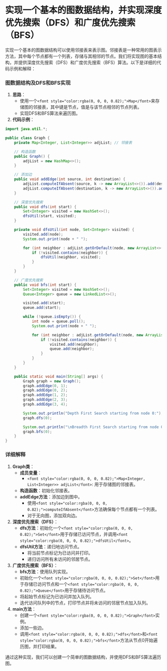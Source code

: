 # 实现一个基本的图数据结构，并实现深度优先搜索（DFS）和广度优先搜索（BFS）

<font style="color:rgba(0, 0, 0, 0.82);">实现一个基本的图数据结构可以使用邻接表来表示图。邻接表是一种常用的图表示方法，其中每个节点都有一个列表，存储与其相邻的节点。我们将实现图的基本结构，并提供深度优先搜索（DFS）和广度优先搜索（BFS）算法。以下是详细的代码示例和解释：</font>

### <font style="color:rgba(0, 0, 0, 0.82);">图数据结构及DFS和BFS实现</font>
1. **<font style="color:rgba(0, 0, 0, 0.82);">思路</font>**<font style="color:rgba(0, 0, 0, 0.82);">：</font>
    - <font style="color:rgba(0, 0, 0, 0.82);">使用一个</font>`<font style="color:rgba(0, 0, 0, 0.82);">Map</font>`<font style="color:rgba(0, 0, 0, 0.82);">来存储图的邻接表，其中键是节点，值是与该节点相邻的节点列表。</font>
    - <font style="color:rgba(0, 0, 0, 0.82);">实现DFS和BFS算法来遍历图。</font>
2. **<font style="color:rgba(0, 0, 0, 0.82);">代码示例</font>**<font style="color:rgba(0, 0, 0, 0.82);">：</font>

```java
import java.util.*;  

public class Graph {  
    private Map<Integer, List<Integer>> adjList; // 邻接表  

    // 构造函数  
    public Graph() {  
        adjList = new HashMap<>();  
    }  

    // 添加边  
    public void addEdge(int source, int destination) {  
        adjList.computeIfAbsent(source, k -> new ArrayList<>()).add(destination);  
        adjList.computeIfAbsent(destination, k -> new ArrayList<>()).add(source); // 无向图  
    }  

    // 深度优先搜索  
    public void dfs(int start) {  
        Set<Integer> visited = new HashSet<>();  
        dfsUtil(start, visited);  
    }  

    private void dfsUtil(int node, Set<Integer> visited) {  
        visited.add(node);  
        System.out.print(node + " ");  

        for (int neighbor : adjList.getOrDefault(node, new ArrayList<>())) {  
            if (!visited.contains(neighbor)) {  
                dfsUtil(neighbor, visited);  
            }  
        }  
    }  

    // 广度优先搜索  
    public void bfs(int start) {  
        Set<Integer> visited = new HashSet<>();  
        Queue<Integer> queue = new LinkedList<>();  

        visited.add(start);  
        queue.add(start);  

        while (!queue.isEmpty()) {  
            int node = queue.poll();  
            System.out.print(node + " ");  

            for (int neighbor : adjList.getOrDefault(node, new ArrayList<>())) {  
                if (!visited.contains(neighbor)) {  
                    visited.add(neighbor);  
                    queue.add(neighbor);  
                }  
            }  
        }  
    }  

    public static void main(String[] args) {  
        Graph graph = new Graph();  
        graph.addEdge(0, 1);  
        graph.addEdge(0, 2);  
        graph.addEdge(1, 2);  
        graph.addEdge(2, 3);  
        graph.addEdge(3, 4);  

        System.out.println("Depth First Search starting from node 0:");  
        graph.dfs(0);  

        System.out.println("\nBreadth First Search starting from node 0:");  
        graph.bfs(0);  
    }  
}
```

### <font style="color:rgba(0, 0, 0, 0.82);">详细解释</font>
1. **<font style="color:rgba(0, 0, 0, 0.82);">Graph类</font>**<font style="color:rgba(0, 0, 0, 0.82);">：</font>
    - **<font style="color:rgba(0, 0, 0, 0.82);">成员变量</font>**<font style="color:rgba(0, 0, 0, 0.82);">：</font>
        * `<font style="color:rgba(0, 0, 0, 0.82);">Map<Integer, List<Integer>> adjList</font>`<font style="color:rgba(0, 0, 0, 0.82);">: 用于存储图的邻接表。</font>
    - **<font style="color:rgba(0, 0, 0, 0.82);">构造函数</font>**<font style="color:rgba(0, 0, 0, 0.82);">：初始化邻接表。</font>
    - **<font style="color:rgba(0, 0, 0, 0.82);">addEdge方法</font>**<font style="color:rgba(0, 0, 0, 0.82);">：添加边到图中。</font>
        * <font style="color:rgba(0, 0, 0, 0.82);">使用</font>`<font style="color:rgba(0, 0, 0, 0.82);">computeIfAbsent</font>`<font style="color:rgba(0, 0, 0, 0.82);">方法确保每个节点都有一个列表。</font>
        * <font style="color:rgba(0, 0, 0, 0.82);">对于无向图，添加双向边。</font>
2. **<font style="color:rgba(0, 0, 0, 0.82);">深度优先搜索（DFS）</font>**<font style="color:rgba(0, 0, 0, 0.82);">：</font>
    - **<font style="color:rgba(0, 0, 0, 0.82);">dfs方法</font>**<font style="color:rgba(0, 0, 0, 0.82);">：初始化一个</font>`<font style="color:rgba(0, 0, 0, 0.82);">Set</font>`<font style="color:rgba(0, 0, 0, 0.82);">用于存储已访问节点，并调用</font>`<font style="color:rgba(0, 0, 0, 0.82);">dfsUtil</font>`<font style="color:rgba(0, 0, 0, 0.82);">。</font>
    - **<font style="color:rgba(0, 0, 0, 0.82);">dfsUtil方法</font>**<font style="color:rgba(0, 0, 0, 0.82);">：递归地访问节点。</font>
        * <font style="color:rgba(0, 0, 0, 0.82);">将当前节点标记为已访问并打印。</font>
        * <font style="color:rgba(0, 0, 0, 0.82);">递归访问所有未访问的邻居节点。</font>
3. **<font style="color:rgba(0, 0, 0, 0.82);">广度优先搜索（BFS）</font>**<font style="color:rgba(0, 0, 0, 0.82);">：</font>
    - **<font style="color:rgba(0, 0, 0, 0.82);">bfs方法</font>**<font style="color:rgba(0, 0, 0, 0.82);">：使用队列实现。</font>
    - <font style="color:rgba(0, 0, 0, 0.82);">初始化一个</font>`<font style="color:rgba(0, 0, 0, 0.82);">Set</font>`<font style="color:rgba(0, 0, 0, 0.82);">用于存储已访问节点和一个</font>`<font style="color:rgba(0, 0, 0, 0.82);">Queue</font>`<font style="color:rgba(0, 0, 0, 0.82);">用于存储待访问节点。</font>
    - <font style="color:rgba(0, 0, 0, 0.82);">将起始节点标记为已访问并加入队列。</font>
    - <font style="color:rgba(0, 0, 0, 0.82);">迭代访问队列中的节点，打印节点并将未访问的邻居节点加入队列。</font>
4. **<font style="color:rgba(0, 0, 0, 0.82);">main方法</font>**<font style="color:rgba(0, 0, 0, 0.82);">：</font>
    - <font style="color:rgba(0, 0, 0, 0.82);">创建一个</font>`<font style="color:rgba(0, 0, 0, 0.82);">Graph</font>`<font style="color:rgba(0, 0, 0, 0.82);">实例。</font>
    - <font style="color:rgba(0, 0, 0, 0.82);">添加一些边。</font>
    - <font style="color:rgba(0, 0, 0, 0.82);">调用</font>`<font style="color:rgba(0, 0, 0, 0.82);">dfs</font>`<font style="color:rgba(0, 0, 0, 0.82);">和</font>`<font style="color:rgba(0, 0, 0, 0.82);">bfs</font>`<font style="color:rgba(0, 0, 0, 0.82);">方法从节点0开始遍历图，并打印结果。</font>

<font style="color:rgba(0, 0, 0, 0.82);">通过这种实现，我们可以创建一个简单的图数据结构，并使用DFS和BFS算法遍历图。</font>


